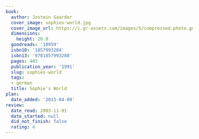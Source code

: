 ```yaml
---
book:
  author: Jostein Gaarder
  cover_image: sophies-world.jpg
  cover_image_url: https://i.gr-assets.com/images/S/compressed.photo.goodreads.com/books/1343459906l/10959._SX98_.jpg
  dimensions:
    height: 20.0
  goodreads: '10959'
  isbn10: '1857993284'
  isbn13: '9781857993288'
  pages: 403
  publication_year: '1991'
  slug: sophies-world
  tags:
  - german
  title: Sophie's World
plan:
  date_added: '2015-04-09'
review:
  date_read: 2003-11-01
  date_started: null
  did_not_finish: false
  rating: 4
---
```

